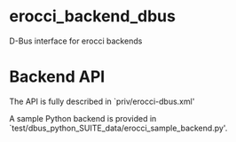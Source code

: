 erocci_backend_dbus
===================

D-Bus interface for erocci backends

# Backend API

The API is fully described in `priv/erocci-dbus.xml'

A sample Python backend is provided in `test/dbus_python_SUITE_data/erocci_sample_backend.py'.
